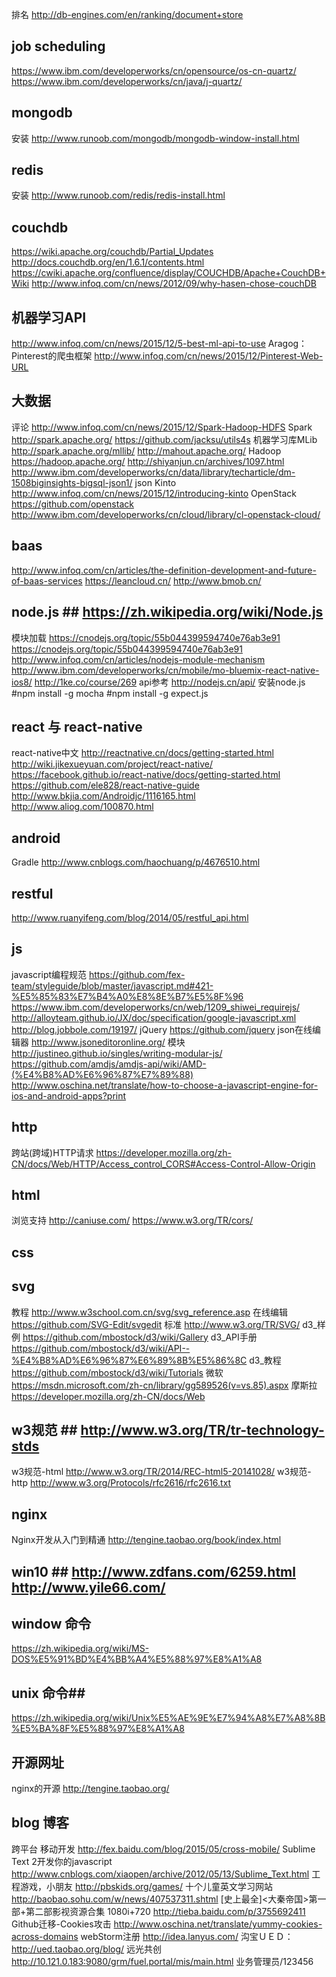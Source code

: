 排名 http://db-engines.com/en/ranking/document+store

## job scheduling ##
https://www.ibm.com/developerworks/cn/opensource/os-cn-quartz/ 
https://www.ibm.com/developerworks/cn/java/j-quartz/

## mongodb ##
安装 http://www.runoob.com/mongodb/mongodb-window-install.html

## redis ##
安装 http://www.runoob.com/redis/redis-install.html

## couchdb ##
https://wiki.apache.org/couchdb/Partial_Updates  http://docs.couchdb.org/en/1.6.1/contents.html  https://cwiki.apache.org/confluence/display/COUCHDB/Apache+CouchDB+Wiki  http://www.infoq.com/cn/news/2012/09/why-hasen-chose-couchDB

## 机器学习API ##
http://www.infoq.com/cn/news/2015/12/5-best-ml-api-to-use
Aragog：Pinterest的爬虫框架 http://www.infoq.com/cn/news/2015/12/Pinterest-Web-URL

## 大数据 ##
评论 http://www.infoq.com/cn/news/2015/12/Spark-Hadoop-HDFS
Spark http://spark.apache.org/ https://github.com/jacksu/utils4s
机器学习库MLib http://spark.apache.org/mllib/ http://mahout.apache.org/
Hadoop https://hadoop.apache.org/ http://shiyanjun.cn/archives/1097.html http://www.ibm.com/developerworks/cn/data/library/techarticle/dm-1508biginsights-bigsql-json1/
json Kinto http://www.infoq.com/cn/news/2015/12/introducing-kinto
OpenStack https://github.com/openstack http://www.ibm.com/developerworks/cn/cloud/library/cl-openstack-cloud/

## baas ##
http://www.infoq.com/cn/articles/the-definition-development-and-future-of-baas-services
https://leancloud.cn/
http://www.bmob.cn/

## node.js ## https://zh.wikipedia.org/wiki/Node.js
模块加载 https://cnodejs.org/topic/55b044399594740e76ab3e91 https://cnodejs.org/topic/55b044399594740e76ab3e91 http://www.infoq.com/cn/articles/nodejs-module-mechanism http://www.ibm.com/developerworks/cn/mobile/mo-bluemix-react-native-ios8/ http://1ke.co/course/269
api参考 http://nodejs.cn/api/
安装node.js   \#npm install -g mocha   \#npm install -g expect.js

## react 与 react-native ##
react-native中文 http://reactnative.cn/docs/getting-started.html http://wiki.jikexueyuan.com/project/react-native/
https://facebook.github.io/react-native/docs/getting-started.html
https://github.com/ele828/react-native-guide
http://www.bkjia.com/Androidjc/1116165.html 
http://www.aliog.com/100870.html

## android ##
Gradle http://www.cnblogs.com/haochuang/p/4676510.html

## restful ##
http://www.ruanyifeng.com/blog/2014/05/restful_api.html

## js ##
javascript编程规范 https://github.com/fex-team/styleguide/blob/master/javascript.md#421-%E5%85%83%E7%B4%A0%E8%8E%B7%E5%8F%96 
https://www.ibm.com/developerworks/cn/web/1209_shiwei_requirejs/
http://alloyteam.github.io/JX/doc/specification/google-javascript.xml http://blog.jobbole.com/19197/
jQuery https://github.com/jquery
json在线编辑器 http://www.jsoneditoronline.org/
模块 http://justineo.github.io/singles/writing-modular-js/ https://github.com/amdjs/amdjs-api/wiki/AMD-(%E4%B8%AD%E6%96%87%E7%89%88)
http://www.oschina.net/translate/how-to-choose-a-javascript-engine-for-ios-and-android-apps?print

## http ##
跨站(跨域)HTTP请求 https://developer.mozilla.org/zh-CN/docs/Web/HTTP/Access_control_CORS#Access-Control-Allow-Origin  

## html ##
浏览支持 http://caniuse.com/
https://www.w3.org/TR/cors/

## css ##

## svg ##
教程 http://www.w3school.com.cn/svg/svg_reference.asp
在线编辑 https://github.com/SVG-Edit/svgedit
标准 http://www.w3.org/TR/SVG/
d3_样例 https://github.com/mbostock/d3/wiki/Gallery
d3_API手册 https://github.com/mbostock/d3/wiki/API--%E4%B8%AD%E6%96%87%E6%89%8B%E5%86%8C
d3_教程 https://github.com/mbostock/d3/wiki/Tutorials
微软 https://msdn.microsoft.com/zh-cn/library/gg589526(v=vs.85).aspx
摩斯拉 https://developer.mozilla.org/zh-CN/docs/Web

## w3规范 ## http://www.w3.org/TR/tr-technology-stds
w3规范-html http://www.w3.org/TR/2014/REC-html5-20141028/
w3规范-http http://www.w3.org/Protocols/rfc2616/rfc2616.txt

## nginx ##
Nginx开发从入门到精通 http://tengine.taobao.org/book/index.html

## win10 ## http://www.zdfans.com/6259.html http://www.yile66.com/

## window 命令 ##
https://zh.wikipedia.org/wiki/MS-DOS%E5%91%BD%E4%BB%A4%E5%88%97%E8%A1%A8

## unix 命令##
https://zh.wikipedia.org/wiki/Unix%E5%AE%9E%E7%94%A8%E7%A8%8B%E5%BA%8F%E5%88%97%E8%A1%A8

## 开源网址 ##
nginx的开源 http://tengine.taobao.org/

## blog 博客 ##
跨平台 移动开发 http://fex.baidu.com/blog/2015/05/cross-mobile/
Sublime Text 2开发你的javascript http://www.cnblogs.com/xiaopen/archive/2012/05/13/Sublime_Text.html
工程游戏，小朋友 http://pbskids.org/games/
十个儿童英文学习网站 http://baobao.sohu.com/w/news/407537311.shtml
[史上最全]<大秦帝国>第一部+第二部影视资源合集 1080i+720 http://tieba.baidu.com/p/3755692411
Github迁移-Cookies攻击 http://www.oschina.net/translate/yummy-cookies-across-domains
webStorm注册 http://idea.lanyus.com/
沟宝ＵＥＤ：http://ued.taobao.org/blog/
远光共创  http://10.121.0.183:9080/grm/fuel.portal/mis/main.html 业务管理员/123456


